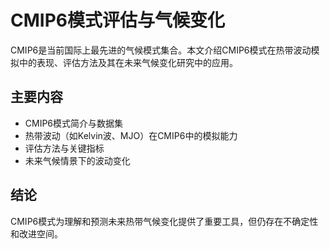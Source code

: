 # CMIP6模式评估与气候变化

CMIP6是当前国际上最先进的气候模式集合。本文介绍CMIP6模式在热带波动模拟中的表现、评估方法及其在未来气候变化研究中的应用。

## 主要内容
- CMIP6模式简介与数据集
- 热带波动（如Kelvin波、MJO）在CMIP6中的模拟能力
- 评估方法与关键指标
- 未来气候情景下的波动变化

## 结论
CMIP6模式为理解和预测未来热带气候变化提供了重要工具，但仍存在不确定性和改进空间。
